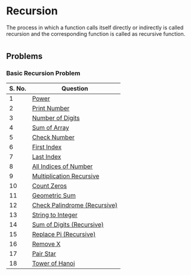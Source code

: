 # Recursion

The process in which a function calls itself directly or indirectly is called recursion and the corresponding function is called as recursive function.

#

## Problems

### Basic Recursion Problem

| S. No. | Question 
| ----- | -------- 
| 1 | [Power](https://github.com/OptimusRahul/Data-Structrues-and-Algorithms/blob/master/2.%20Data%20Structures/1.%20Recursion/1.%20Basic/c%2B%2B/power.cpp)
| 2 | [Print Number](https://github.com/OptimusRahul/Data-Structrues-and-Algorithms/blob/master/2.%20Data%20Structures/1.%20Recursion/1.%20Basic/c%2B%2B/print_numbers.cpp)
| 3 | [Number of Digits](https://github.com/OptimusRahul/Data-Structrues-and-Algorithms/blob/master/2.%20Data%20Structures/1.%20Recursion/1.%20Basic/c%2B%2B/numbers_of_digit.cpp)
| 4 | [Sum of Array](https://github.com/OptimusRahul/Data-Structrues-and-Algorithms/blob/master/2.%20Data%20Structures/1.%20Recursion/1.%20Basic/c%2B%2B/sum_of_array.cpp)
| 5 | [Check Number](https://github.com/OptimusRahul/Data-Structrues-and-Algorithms/blob/master/2.%20Data%20Structures/1.%20Recursion/1.%20Basic/c%2B%2B/check_number.cpp)
| 6 | [First Index](https://github.com/OptimusRahul/Data-Structrues-and-Algorithms/blob/master/2.%20Data%20Structures/1.%20Recursion/1.%20Basic/c%2B%2B/first_index.cpp)
| 7 | [Last Index](https://github.com/OptimusRahul/Data-Structrues-and-Algorithms/blob/master/2.%20Data%20Structures/1.%20Recursion/1.%20Basic/c%2B%2B/last_index.cpp)
| 8 | [All Indices of Number](https://github.com/OptimusRahul/Data-Structrues-and-Algorithms/blob/master/2.%20Data%20Structures/1.%20Recursion/1.%20Basic/c%2B%2B/all_indicies_of_number.cpp)
| 9 | [Multiplication Recursive](https://github.com/OptimusRahul/Data-Structrues-and-Algorithms/blob/master/2.%20Data%20Structures/1.%20Recursion/1.%20Basic/c%2B%2B/multiplication_recursive.cpp)
| 10 | [Count Zeros](https://github.com/OptimusRahul/Data-Structrues-and-Algorithms/blob/master/2.%20Data%20Structures/1.%20Recursion/1.%20Basic/c%2B%2B/count_zeros.cpp)
| 11 | [Geometric Sum](https://github.com/OptimusRahul/Data-Structrues-and-Algorithms/blob/master/2.%20Data%20Structures/1.%20Recursion/1.%20Basic/c%2B%2B/geometric_sum.cpp)
| 12 | [Check Palindrome (Recursive)](https://github.com/OptimusRahul/Data-Structrues-and-Algorithms/blob/master/2.%20Data%20Structures/1.%20Recursion/1.%20Basic/c%2B%2B/palindrome_recursive.cpp)
| 13 | [String to Integer](https://github.com/OptimusRahul/Data-Structrues-and-Algorithms/blob/master/2.%20Data%20Structures/1.%20Recursion/1.%20Basic/c%2B%2B/string_to_integer.cpp)
| 14 | [Sum of Digits (Recursive)](https://github.com/OptimusRahul/Data-Structrues-and-Algorithms/blob/master/2.%20Data%20Structures/1.%20Recursion/1.%20Basic/c%2B%2B/sum_of_digits.cpp)
| 15 | [Replace Pi (Recursive)](https://github.com/OptimusRahul/Data-Structrues-and-Algorithms/blob/master/2.%20Data%20Structures/1.%20Recursion/1.%20Basic/c%2B%2B/replace_pi.cpp)
| 16 | [Remove X](https://github.com/OptimusRahul/Data-Structrues-and-Algorithms/blob/master/2.%20Data%20Structures/1.%20Recursion/1.%20Basic/c%2B%2B/remove_x.cpp)
| 17 | [Pair Star](https://github.com/OptimusRahul/Data-Structrues-and-Algorithms/blob/master/2.%20Data%20Structures/1.%20Recursion/1.%20Basic/c%2B%2B/pair_star.cpp)
| 18 | [Tower of Hanoi](https://github.com/OptimusRahul/Data-Structrues-and-Algorithms/blob/master/2.%20Data%20Structures/1.%20Recursion/1.%20Basic/c%2B%2B/tower_of_hanoi.cpp)

